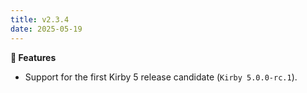 ```yaml
---
title: v2.3.4
date: 2025-05-19
---
```


**🚀 Features**

- Support for the first Kirby 5 release candidate (`Kirby 5.0.0-rc.1`).
